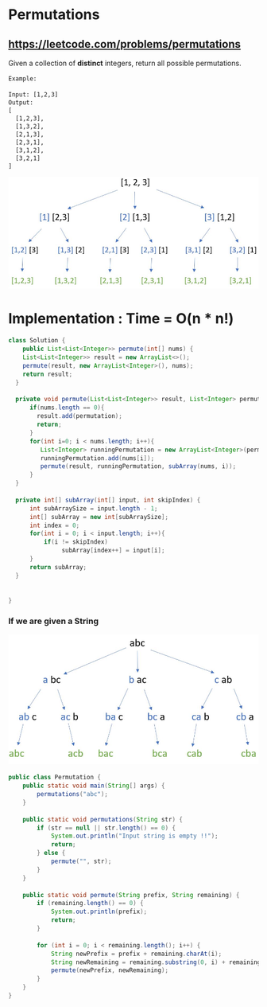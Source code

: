 # Permutations
## https://leetcode.com/problems/permutations

Given a collection of **distinct** integers, return all possible permutations.
```
Example:

Input: [1,2,3]
Output:
[
  [1,2,3],
  [1,3,2],
  [2,1,3],
  [2,3,1],
  [3,1,2],
  [3,2,1]
]
```
![Array Permutations](array-permutations.JPG?raw=true "Array Permutations")

# Implementation : Time = O(n * n!)

```java
class Solution {
    public List<List<Integer>> permute(int[] nums) {
    List<List<Integer>> result = new ArrayList<>();
    permute(result, new ArrayList<Integer>(), nums);
    return result;
  }

  private void permute(List<List<Integer>> result, List<Integer> permutation, int[] nums) {
      if(nums.length == 0){
        result.add(permutation);
        return;
      }
      for(int i=0; i < nums.length; i++){
    	 List<Integer> runningPermutation = new ArrayList<Integer>(permutation);
    	 runningPermutation.add(nums[i]);
         permute(result, runningPermutation, subArray(nums, i));
      }
  }
    
  private int[] subArray(int[] input, int skipIndex) {
      int subArraySize = input.length - 1;
      int[] subArray = new int[subArraySize];
      int index = 0;
      for(int i = 0; i < input.length; i++){
          if(i != skipIndex)
               subArray[index++] = input[i];
      }
      return subArray;
  }  

    
}
```

### If we are given a String 
![String Permutations](string-permutations.JPG?raw=true "String Permutations")
```java
public class Permutation {
	public static void main(String[] args) {
		permutations("abc");
	}

	public static void permutations(String str) {
		if (str == null || str.length() == 0) {
			System.out.println("Input string is empty !!");
			return;
		} else {
			permute("", str);
		}
	}

	public static void permute(String prefix, String remaining) {
		if (remaining.length() == 0) {
			System.out.println(prefix);
			return;
		}

		for (int i = 0; i < remaining.length(); i++) {
			String newPrefix = prefix + remaining.charAt(i);
			String newRemaining = remaining.substring(0, i) + remaining.substring(i + 1);
			permute(newPrefix, newRemaining);
		}
	}
}
```
